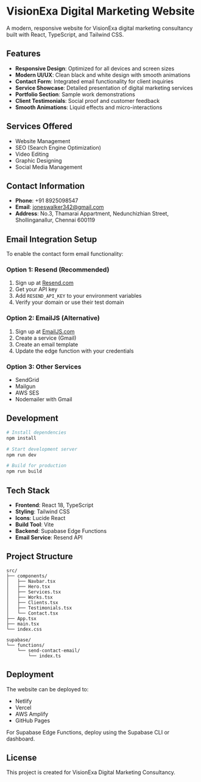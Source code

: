 # VisionExa Digital Marketing Website

A modern, responsive website for VisionExa digital marketing consultancy built with React, TypeScript, and Tailwind CSS.

## Features

- **Responsive Design**: Optimized for all devices and screen sizes
- **Modern UI/UX**: Clean black and white design with smooth animations
- **Contact Form**: Integrated email functionality for client inquiries
- **Service Showcase**: Detailed presentation of digital marketing services
- **Portfolio Section**: Sample work demonstrations
- **Client Testimonials**: Social proof and customer feedback
- **Smooth Animations**: Liquid effects and micro-interactions

## Services Offered

- Website Management
- SEO (Search Engine Optimization)
- Video Editing
- Graphic Designing
- Social Media Management

## Contact Information

- **Phone**: +91 8925098547
- **Email**: joneswalker342@gmail.com
- **Address**: No.3, Thamarai Appartment, Nedunchizhian Street, Shollinganallur, Chennai 600119

## Email Integration Setup

To enable the contact form email functionality:

### Option 1: Resend (Recommended)
1. Sign up at [Resend.com](https://resend.com)
2. Get your API key
3. Add `RESEND_API_KEY` to your environment variables
4. Verify your domain or use their test domain

### Option 2: EmailJS (Alternative)
1. Sign up at [EmailJS.com](https://www.emailjs.com)
2. Create a service (Gmail)
3. Create an email template
4. Update the edge function with your credentials

### Option 3: Other Services
- SendGrid
- Mailgun
- AWS SES
- Nodemailer with Gmail

## Development

```bash
# Install dependencies
npm install

# Start development server
npm run dev

# Build for production
npm run build
```

## Tech Stack

- **Frontend**: React 18, TypeScript
- **Styling**: Tailwind CSS
- **Icons**: Lucide React
- **Build Tool**: Vite
- **Backend**: Supabase Edge Functions
- **Email Service**: Resend API

## Project Structure

```
src/
├── components/
│   ├── Navbar.tsx
│   ├── Hero.tsx
│   ├── Services.tsx
│   ├── Works.tsx
│   ├── Clients.tsx
│   ├── Testimonials.tsx
│   └── Contact.tsx
├── App.tsx
├── main.tsx
└── index.css

supabase/
└── functions/
    └── send-contact-email/
        └── index.ts
```

## Deployment

The website can be deployed to:
- Netlify
- Vercel
- AWS Amplify
- GitHub Pages

For Supabase Edge Functions, deploy using the Supabase CLI or dashboard.

## License

This project is created for VisionExa Digital Marketing Consultancy.